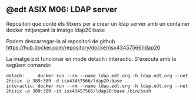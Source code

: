 @edt ASIX M06: LDAP server
--------------------------
Repositori que conté els fitxers per a crear un ldap server amb un container docker mitjançant la imatge ldap20:base

Podem descarregar-la al repositori de github https://hub.docker.com/repository/docker/isx43457566/ldap20

La imatge pot funcionar en mode detach i interactiu. S'executa amb la següent comanda:

    detach:     docker run --rm --name ldap.edt.org -h ldap.edt.org --net 2hisix -p 389:389 -d isx43457566/ldap20:base
    interactiu: docker run --rm --name ldap.edt.org -h ldap.edt.org --net 2hisix -p 389:389 -it isx43457566/ldap20:base /bin/bash


 
    
